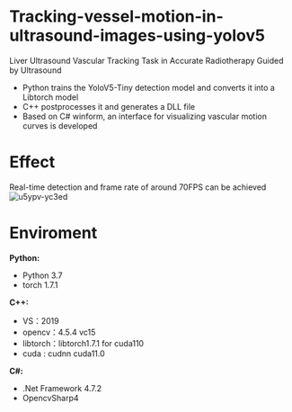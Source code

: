 # Tracking-vessel-motion-in-ultrasound-images-using-yolov5
Liver Ultrasound Vascular Tracking Task in Accurate Radiotherapy Guided by Ultrasound  
- Python trains the YoloV5-Tiny detection model and converts it into a Libtorch model
- C++ postprocesses it and generates a DLL file
- Based on C# winform, an interface for visualizing vascular motion curves is developed

# Effect
Real-time detection and frame rate of around 70FPS can be achieved
![u5ypv-yc3ed](https://user-images.githubusercontent.com/56248224/211272894-912361af-64f0-49a2-be85-c37dad084dfb.gif)


# Enviroment

**Python:**
- Python 3.7
- torch 1.7.1

**C++:**
- VS：2019
- opencv：4.5.4 vc15
- libtorch：libtorch1.7.1 for cuda110
- cuda : cudnn cuda11.0

**C#:**
- .Net Framework 4.7.2
- OpencvSharp4

